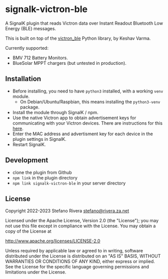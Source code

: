 # signalk-victron-ble

A SignalK plugin that reads Victron data over Instant Readout Bluetooth
Low Energy (BLE) messages.

This is built on top of the
[victron_ble](https://github.com/keshavdv/victron-ble) Python library,
by Keshav Varma.

Currently supported:

* BMV 712 Battery Monitors.
* BlueSolar MPPT chargers (but untested in production).

## Installation

- Before installing, you need to have `python3` installed, with a
  working `venv` module.
  - On Debian/Ubuntu/Raspbian, this means installing the `python3-venv` package.
- Install the module through SignalK / npm.
- Use the native Victron app to obtain advertisement keys for
  communicating with your Victron devices.
  There are instructions for this
  [here](https://github.com/keshavdv/victron-ble#usage).
- Enter the MAC address and advertisment key for each device in the
  plugin settings in SignalK.
- Restart SignalK.

## Development

- clone the plugin from Github
- `npm link` in the plugin directory
- `npm link signalk-victron-ble` in your server directory

## License

Copyright 2022-2023 Stefano Rivera <stefano@rivera.za.net>

Licensed under the Apache License, Version 2.0 (the "License");
you may not use this file except in compliance with the License.
You may obtain a copy of the License at

   http://www.apache.org/licenses/LICENSE-2.0

Unless required by applicable law or agreed to in writing, software
distributed under the License is distributed on an "AS IS" BASIS,
WITHOUT WARRANTIES OR CONDITIONS OF ANY KIND, either express or implied.
See the License for the specific language governing permissions and
limitations under the License.
